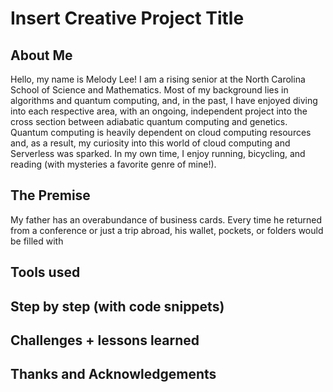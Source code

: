 # Insert Creative Project Title

## About Me
Hello, my name is Melody Lee! I am a rising senior at the North Carolina School of Science and Mathematics. Most of my background lies in algorithms and quantum computing, and, in the past, I have enjoyed diving into each respective area, with an ongoing, independent project into the cross section between adiabatic quantum computing and genetics. Quantum computing is heavily dependent on cloud computing resources and, as a result, my curiosity into this world of cloud computing and Serverless was sparked. In my own time, I enjoy running, bicycling, and reading (with mysteries a favorite genre of mine!). 

## The Premise
My father has an overabundance of business cards. Every time he returned from a conference or just a trip abroad, his wallet, pockets, or folders would be filled with 

## Tools used

## Step by step (with code snippets)

## Challenges + lessons learned

## Thanks and Acknowledgements

